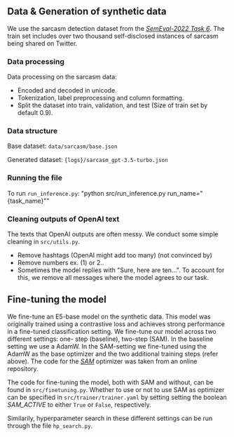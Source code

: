 

## Data & Generation of synthetic data

We use the sarcasm detection dataset from the [*SemEval-2022 Task 6*](https://aclanthology.org/2022.semeval-1.111/). The train set includes over two thousand self-disclosed instances of sarcasm being shared on Twitter.


### Data processing
Data processing on the sarcasm data:
* Encoded and decoded in unicode.
* Tokenization, label preprocessing and column formatting.
* Split the dataset into train, validation, and test (Size of train set by default 0.9).

### Data structure
Base dataset: ``data/sarcasm/base.json``

Generated dataset: ``{logs}/sarcasm_gpt-3.5-turbo.json``

### Running the file
To run ```run_inference.py```: "python src/run_inference.py run_name="{task_name}""

### Cleaning outputs of OpenAI text
The texts that OpenAI outputs are often messy. We conduct some simple cleaning in ``src/utils.py``.
* Remove hashtags (OpenAI might add too many) (not convinced by)
* Remove numbers ex. (1) or 2..
* Sometimes the model replies with "Sure, here are ten...". To account for this, we remove all messages where the model agrees to our task.

## Fine-tuning the model

We fine-tune an E5-base model on the synthetic data. This model
was originally trained using a contrastive loss and achieves
strong performance in a fine-tuned classification setting.
We fine-tune our model across two different settings: one-
step (baseline), two-step (SAM). In the baseline setting we
use a AdamW. In the SAM-setting we fine-tuned using the
AdamW as the base optimizer and the two additional training
steps (refer above). The code for the [*SAM*](https://github.com/davda54/sam) optimizer was taken from an online repository. 

The code for fine-tuning the model, both with SAM and without, can be found in ``src/finetuning.py``. Whether to use or not to use SAM as optimizer can be specified in ``src/trainer/trainer.yaml`` by setting setting the boolean *SAM_ACTIVE* to either ``True`` or ``False``, respectively.

Similarily, hyperparameter search in these different settings can be run through the file ``hp_search.py``. 
